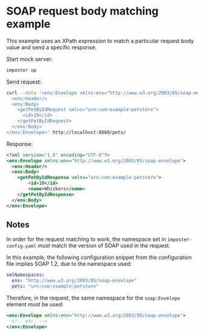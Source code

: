 # SOAP request body matching example

This example uses an XPath expression to match a particular request body value and send a specific response.

Start mock server:

```bash
imposter up
```

Send request:

```bash
curl --data '<env:Envelope xmlns:env="http://www.w3.org/2003/05/soap-envelope">
  <env:Header/>
  <env:Body>
    <getPetByIdRequest xmlns="urn:com:example:petstore">
      <id>10</id>
    </getPetByIdRequest>
  </env:Body>
</env:Envelope>' http://localhost:8080/pets/
```

Response:

```xml
<?xml version="1.0" encoding="UTF-8"?>
<env:Envelope xmlns:env="http://www.w3.org/2003/05/soap-envelope">
  <env:Header/>
  <env:Body>
    <getPetByIdResponse xmlns="urn:com:example:petstore">
        <id>10</id>
        <name>Whiskers</name>
    </getPetByIdResponse>
  </env:Body>
</env:Envelope>
```

## Notes

In order for the request matching to work, the namespace set in `imposter-config.yaml` *must* match the version of SOAP used in the request.

In this example, the following configuration snippet from the configuration file implies SOAP 1.2, due to the namespace used:

```yaml
xmlNamespaces:
  env: "http://www.w3.org/2003/05/soap-envelope"
  pets: "urn:com:example:petstore"
```

Therefore, in the request, the same namespace for the `soap:Envelope` element must be used:

```xml
<env:Envelope xmlns:env="http://www.w3.org/2003/05/soap-envelope">
  <!-- etc. -->
</env:Envelope>
```
